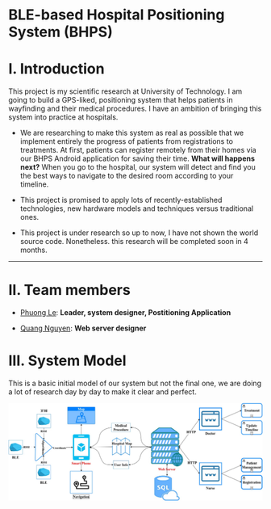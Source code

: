 # BLE-based Hospital Positioning System (BHPS)

# I. Introduction
This project is my scientific research at University of Technology. I am going to build a GPS-liked, positioning system that helps patients in wayfinding and their medical procedures. I have an ambition of bringing this system into practice at hospitals.

* We are researching to make this system as real as possible that we implement entirely the progress of patients from registrations to treatments. At first, patients can register remotely from their homes via our BHPS Android application for saving their time. **What will happens next?** When you go to the hospital, our system will detect and find you the best ways to navigate to the desired room according to your timeline.

* This project is promised to apply lots of recently-established technologies, new hardware models and techniques versus traditional ones.

* This project is under research so up to now, I have not shown the world source code. Nonetheless. this research will be completed soon in 4 months.

----
# II. Team members
 * [Phuong Le](https://github.com/PhuongLeVanHoang): **Leader, system designer, Postitioning Application**

 * [Quang Nguyen](https://github.com/nvquang97): **Web server designer**

 # III. System Model
 This is a basic initial model of our system but not the final one, we are doing a lot of research day by day to make it clear and perfect. 
<p align="center">
  <img src="img/system.jpg" title="System model">
</p>

